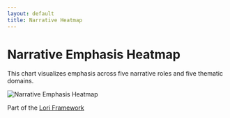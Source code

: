 ```yaml
---
layout: default
title: Narrative Heatmap
---
```


# Narrative Emphasis Heatmap

This chart visualizes emphasis across five narrative roles and five thematic domains.


<img src="/assets/images/unnamed.png" alt="Narrative Emphasis Heatmap">

Part of the [Lori Framework](https://frameworklori.github.io/lori-framework-site)


